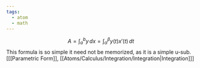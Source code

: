```yaml
---
tags:
  - atom
  - math
---
```

$$ A = \int_a^b y \, dx = \int_\alpha^\beta y(t) x'(t) \, dt $$
This formula is so simple it need not be memorized, as it is a simple u-sub.
\[[[Parametric Form]], [[Atoms/Calculus/Integration/Integration|Integration]]\]